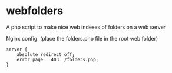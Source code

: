 # webfolders
A php script to make nice web indexes of folders on a web server


Nginx config: (place the folders.php file in the root web folder)
```
server {
	absolute_redirect off;
	error_page   403  /folders.php;
}
```
